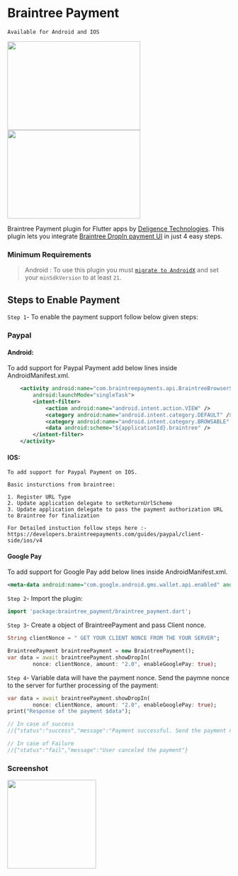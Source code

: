 # Braintree Payment
    
    Available for Android and IOS


<img src="https://apps.oscommerce.com/public/sites/Apps/schokoladenseite/0/0o/0oEmU-NcKOp.png" width="300" height="200"> <img src="https://media.licdn.com/dms/image/C4D0BAQH109445BY2gA/company-logo_200_200/0?e=2159024400&v=beta&t=dbU_2Y_ULhxJ1a2Q3mBmCKNbgVeqPjcL_g5CKsmy4CY" width="300" height="200">


Braintree Payment plugin for Flutter apps by [Deligence Technologies]("https://www.deligence.com/"). This plugin lets you integrate [Braintree DropIn payment UI]("https://developers.braintreepayments.com/guides/drop-in/overview") in just 4 easy steps.



### Minimum Requirements

> Android :  To use this plugin you must [`migrate to AndroidX`](`https://flutter.dev/docs/development/packages-and-plugins/androidx-compatibility`) and set your `minSdkVersion` to at least `21`.


## Steps to Enable Payment
`Step 1`- To enable the payment support follow below given steps:

### Paypal


#### Android:
To add support for Paypal Payment add below lines inside AndroidManifest.xml.
```xml    
    <activity android:name="com.braintreepayments.api.BraintreeBrowserSwitchActivity"
        android:launchMode="singleTask">
        <intent-filter>
            <action android:name="android.intent.action.VIEW" />
            <category android:name="android.intent.category.DEFAULT" />
            <category android:name="android.intent.category.BROWSABLE" />
            <data android:scheme="${applicationId}.braintree" />
        </intent-filter>
    </activity>
```


#### IOS:

    To add support for Paypal Payment on IOS. 

    Basic insturctions from braintree:

    1. Register URL Type
    2. Update application delegate to setReturnUrlScheme
    3. Update application delegate to pass the payment authorization URL to Braintree for finalization

    For Detailed instuction follow steps here :- https://developers.braintreepayments.com/guides/paypal/client-side/ios/v4


#### Google Pay
To add support for Google Pay add below lines inside AndroidManifest.xml.
```xml
<meta-data android:name="com.google.android.gms.wallet.api.enabled" android:value="true"/>
```

`Step 2`- Import the plugin:
```dart
import 'package:braintree_payment/braintree_payment.dart';
```

`Step 3`- Create a object of BraintreePayment and pass Client nonce.

```dart
String clientNonce = " GET YOUR CLIENT NONCE FROM THE YOUR SERVER";

BraintreePayment braintreePayment = new BraintreePayment();
var data = await braintreePayment.showDropIn(
        nonce: clientNonce, amount: "2.0", enableGooglePay: true);
```

`Step 4`- Variable data will have the payment nonce. Send the paymne nonce to the server for further processing of the payment:
```dart
var data = await braintreePayment.showDropIn(
        nonce: clientNonce, amount: "2.0", enableGooglePay: true);
print("Response of the payment $data");

// In case of success
//{"status":"success","message":"Payment successful. Send the payment nonce to the server for the further processing.":"paymentNonce":"jdsfhedbyq772_34dfsf"}

// In case of Failure
//{"status":"fail","message":"User canceled the payment"}
```

### Screenshot
<img src="https://drive.google.com/uc?authuser=0&id=1ZN0057InSjNATdlJBVt-0kmMXZ72DZLU&export=download" width="200">


